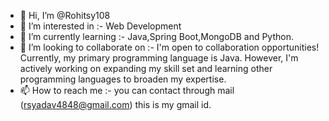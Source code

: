 - 👋 Hi, I’m @Rohitsy108
- 👀 I’m interested in :- Web Development 
- 🌱 I’m currently learning :- Java,Spring Boot,MongoDB and Python.
- 💞️ I’m looking to collaborate on :- I'm open to collaboration opportunities! Currently, my primary programming language is Java. However, I'm actively working on expanding my skill set and learning other programming languages to broaden my expertise.
- 📫 How to reach me :- you can contact through mail (rsyadav4848@gmail.com) this is my gmail id. 

<!---
Rohitsy108/Rohitsy108 is a ✨ special ✨ repository because its `README.md` (this file) appears on your GitHub profile.
You can click the Preview link to take a look at your changes.
--->
